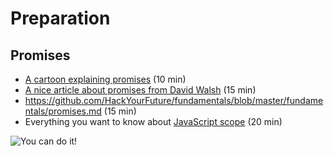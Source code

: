 # Preparation

## Promises

- [A cartoon explaining promises](https://fullstackjournal.wordpress.com/2018/07/06/the-promise-js-explained-i-burger-party/) (10 min)
- [A nice article about promises from David Walsh](https://davidwalsh.name/promises) (15 min)
- <https://github.com/HackYourFuture/fundamentals/blob/master/fundamentals/promises.md> (15 min)
- Everything you want to know about [JavaScript scope](https://toddmotto.com/everything-you-wanted-to-know-about-javascript-scope/) (20 min)

![You can do it!](https://media.giphy.com/media/yoJC2K6rCzwNY2EngA/giphy.gif)
